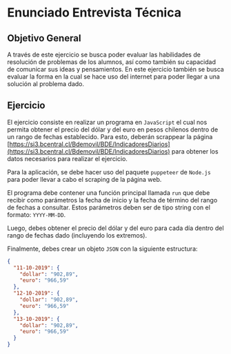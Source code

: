 # Enunciado Entrevista Técnica

## Objetivo General

A través de este ejercicio se busca poder evaluar las habilidades de resolución de problemas de los alumnos, así como también su capacidad de comunicar sus ideas y pensamientos. En este ejercicio también se busca evaluar la forma en la cual se hace uso del internet para poder llegar a una solución al problema dado.

## Ejercicio

El ejercicio consiste en realizar un programa en `JavaScript` el cual nos permita obtener el precio del dólar y del euro en pesos chilenos dentro de un rango de fechas establecido. Para esto, deberán scrappear la página [https://si3.bcentral.cl/Bdemovil/BDE/IndicadoresDiarios](https://si3.bcentral.cl/Bdemovil/BDE/IndicadoresDiarios) para obtener los datos necesarios para realizar el ejercicio.

Para la aplicación, se debe hacer uso del paquete `puppeteer` de `Node.js` para poder llevar a cabo el scraping de la página web.

El programa debe contener una función principal llamada `run` que debe recibir como parámetros la fecha de inicio y la fecha de término del rango de fechas a consultar. Estos parámetros deben ser de tipo string con el formato: `YYYY-MM-DD`.

Luego, debes obtener el precio del dólar y del euro para cada día dentro del rango de fechas dado (incluyendo los extremos).

Finalmente, debes crear un objeto `JSON` con la siguiente estructura:

```json
{
  "11-10-2019": {
    "dollar": "902,89",
    "euro": "966,59"
  },
  "12-10-2019": {
    "dollar": "902,89",
    "euro": "966,59"
  },
  "13-10-2019": {
    "dollar": "902,89",
    "euro": "966,59"
  }
}
```